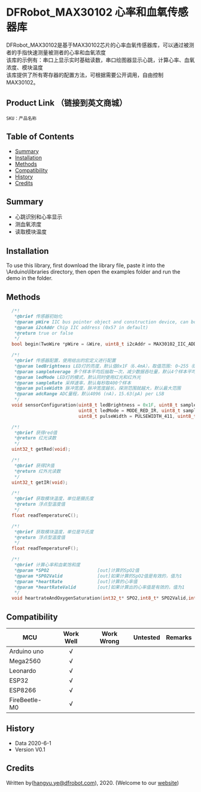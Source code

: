 # DFRobot_MAX30102 心率和血氧传感器库
DFRobot_MAX30102是基于MAX30102芯片的心率血氧传感器库，可以通过被测者的手指快速测量被测者的心率和血氧浓度<br>
该库的示例有：串口上显示实时基础读数，串口绘图器显示心跳，计算心率、血氧浓度、模块温度<br>
该库提供了所有寄存器的配置方法，可根据需要公开调用，自由控制MAX30102。<br>

## Product Link （链接到英文商城）
    SKU：产品名称
   
## Table of Contents

* [Summary](#summary)
* [Installation](#installation)
* [Methods](#methods)
* [Compatibility](#compatibility)
* [History](#history)
* [Credits](#credits)

## Summary

* 心跳识别和心率显示 <br>
* 测血氧浓度 <br>
* 读取模块温度 <br>

## Installation

To use this library, first download the library file, paste it into the \Arduino\libraries directory, then open the examples folder and run the demo in the folder.

## Methods

```C++
  /*!
   *@brief 传感器初始化
   *@param pWire IIC bus pointer object and construction device, can both pass or not pass parameters (Wire in default)
   *@param i2cAddr Chip IIC address (0x57 in default)
   *@return true or false
   */
  bool begin(TwoWire *pWire = &Wire, uint8_t i2cAddr = MAX30102_IIC_ADDRESS);

  /*!
   *@brief 传感器配置，使用给出的宏定义进行配置
   *@param ledBrightness LED灯的亮度，默认值0x1F（6.4mA），取值范围: 0~255（0=Off ，255=50mA）
   *@param sampleAverage 多个样本平均后抽取一次，减少数据吞吐量，默认4个样本平均
   *@param ledMode LED灯的模式，默认同时使用红光和红外光
   *@param sampleRate 采样速率，默认每秒取400个样本
   *@param pulseWidth 脉冲宽度，脉冲宽度越长，探测范围就越大，默认最大范围
   *@param adcRange ADC量程，默认4096 (nA)，15.63(pA) per LSB
   */
  void sensorConfiguration(uint8_t ledBrightness = 0x1F, uint8_t sampleAverage = SAMPLEAVG_4, \
                           uint8_t ledMode = MODE_RED_IR, uint8_t sampleRate = SAMPLERATE_400, \
                           uint8_t pulseWidth = PULSEWIDTH_411, uint8_t adcRange = ADCRANGE_4096);

  /*!
   *@brief 获得red值
   *@return 红光读数
   */
  uint32_t getRed(void);

  /*!
   *@brief 获得IR值
   *@return 红外光读数
   */
  uint32_t getIR(void);

  /*!
   *@brief 获取模块温度，单位是摄氏度
   *@return 浮点型温度值
   */
  float readTemperatureC();

  /*!
   *@brief 获取模块温度，单位是华氏度
   *@return 浮点型温度值
   */
  float readTemperatureF();

  /*!
   *@brief 计算心率和血氧饱和度
   *@param *SPO2                  [out]计算的SpO2值
   *@param *SPO2Valid             [out]如果计算的SpO2值是有效的，值为1
   *@param *heartRate             [out]计算的心率值
   *@param *heartRateValid        [out]如果计算出的心率值是有效的，值为1
   */
  void heartrateAndOxygenSaturation(int32_t* SPO2,int8_t* SPO2Valid,int32_t* heartRate,int8_t* heartRateValid);

```

## Compatibility

MCU                | Work Well    | Work Wrong   | Untested    | Remarks
------------------ | :----------: | :----------: | :---------: | -----
Arduino uno        |      √       |              |             | 
Mega2560        |      √       |              |             | 
Leonardo        |      √       |              |             | 
ESP32        |      √       |              |             | 
ESP8266        |      √       |              |             | 
FireBeetle-M0        |      √       |              |             | 


## History

- Data 2020-6-1
- Version V0.1


## Credits

Written by(hangyu.ye@dfrobot.com), 2020. (Welcome to our [website](https://www.dfrobot.com/))

